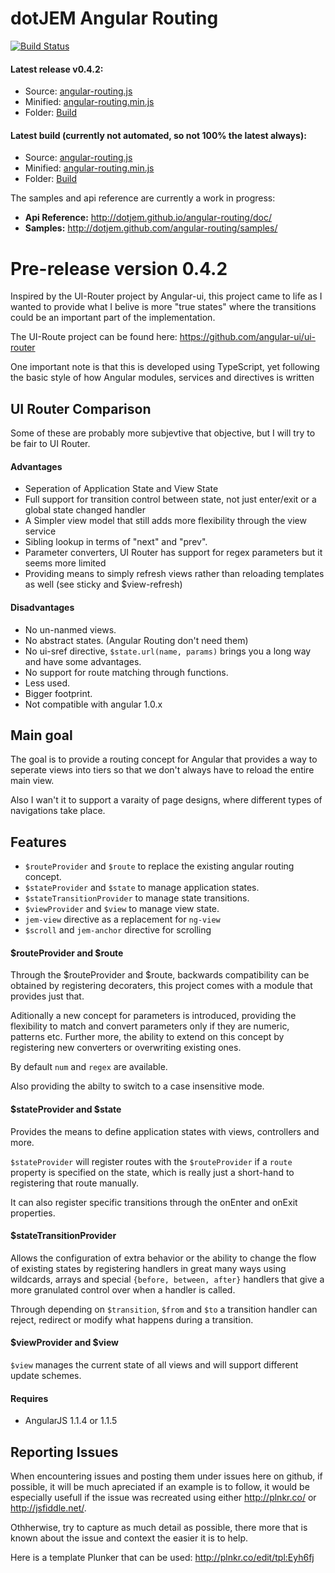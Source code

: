 # dotJEM Angular Routing

[![Build Status](https://travis-ci.org/dotJEM/angular-routing.png?branch=master)](https://travis-ci.org/dotJEM/angular-routing)

#### Latest release v0.4.2:
 - Source: [angular-routing.js](https://raw.github.com/dotJEM/angular-routing/v0.4.2/build/angular-routing.js)
 - Minified: [angular-routing.min.js](https://raw.github.com/dotJEM/angular-routing/v0.4.2/build/angular-routing.min.js)
 - Folder: [Build](https://github.com/dotJEM/angular-routing/tree/v0.4./build)

#### Latest build (currently not automated, so not 100% the latest always):
 - Source: [angular-routing.js](https://raw.github.com/dotJEM/angular-routing/master/build/angular-routing.js)
 - Minified: [angular-routing.min.js](https://raw.github.com/dotJEM/angular-routing/master/build/angular-routing.min.js)
 - Folder: [Build](https://github.com/dotJEM/angular-routing/tree/master/build)

The samples and api reference are currently a work in progress:
 - **Api Reference:** http://dotjem.github.io/angular-routing/doc/
 - **Samples:** http://dotjem.github.com/angular-routing/samples/

# Pre-release version 0.4.2

Inspired by the UI-Router project by Angular-ui, this project came to life as I wanted
to provide what I belive is more "true states" where the transitions could be
an important part of the implementation.

The UI-Route project can be found here: https://github.com/angular-ui/ui-router

One important note is that this is developed using TypeScript, yet following the
basic style of how Angular modules, services and directives is written

## UI Router Comparison

Some of these are probably more subjevtive that objective, but I will try to be fair to UI Router.

#### Advantages

* Seperation of Application State and View State
* Full support for transition control between state, not just enter/exit or a global state changed handler
* A Simpler view model that still adds more flexibility through the view service
* Sibling lookup in terms of "next" and "prev".
* Parameter converters, UI Router has support for regex parameters but it seems more limited
* Providing means to simply refresh views rather than reloading templates as well (see sticky and $view-refresh)

#### Disadvantages

* No un-nanmed views.
* No abstract states. (Angular Routing don't need them)
* No ui-sref directive, `$state.url(name, params)` brings you a long way and have some advantages.
* No support for route matching through functions.
* Less used.
* Bigger footprint.
* Not compatible with angular 1.0.x

## Main goal

The goal is to provide a routing concept for Angular that provides a way to
seperate views into tiers so that we don't always have to reload the entire main view.

Also I wan't it to support a varaity of page designs, where different types of navigations
take place.

## Features

* `$routeProvider` and `$route` to replace the existing angular routing concept.
* `$stateProvider` and `$state` to manage application states.
* `$stateTransitionProvider` to manage state transitions.
* `$viewProvider` and `$view` to manage view state.
* `jem-view` directive as a replacement for `ng-view`
* `$scroll` and `jem-anchor` directive for scrolling

#### $routeProvider and $route

Through the $routeProvider and $route, backwards compatibility can be obtained
by registering decoraters, this project comes with a module that provides just that.

Aditionally a new concept for parameters is introduced, providing the flexibility to
match and convert parameters only if they are numeric, patterns etc. Further more, the ability
to extend on this concept by registering new converters or overwriting existing ones.

By default `num` and `regex` are available.

Also providing the abilty to switch to a case insensitive mode.

#### $stateProvider and $state

Provides the means to define application states with views, controllers and more.

`$stateProvider` will register routes with the `$routeProvider` if a `route` property
is specified on the state, which is really just a short-hand to registering that route
manually.

It can also register specific transitions through the onEnter and onExit properties.

#### $stateTransitionProvider

Allows the configuration of extra behavior or the ability to change the flow of existing states
by registering handlers in great many ways using wildcards, arrays and special `{before, between, after}` handlers
that give a more granulated control over when a handler is called.

Through depending on `$transition`, `$from` and `$to` a transition handler can reject, redirect
or modify what happens during a transition.

#### $viewProvider and $view

`$view` manages the current state of all views and will support different update schemes.

#### Requires

* AngularJS 1.1.4 or 1.1.5

## Reporting Issues

When encountering issues and posting them under issues here on github, if possible, it will be much apreciated
if an example is to follow, it would be especially usefull if the issue was recreated using either
http://plnkr.co/ or http://jsfiddle.net/.

Othherwise, try to capture as much detail as possible, there more that is known about the issue and context
the easier it is to help.

Here is a template Plunker that can be used: http://plnkr.co/edit/tpl:Eyh6fj

